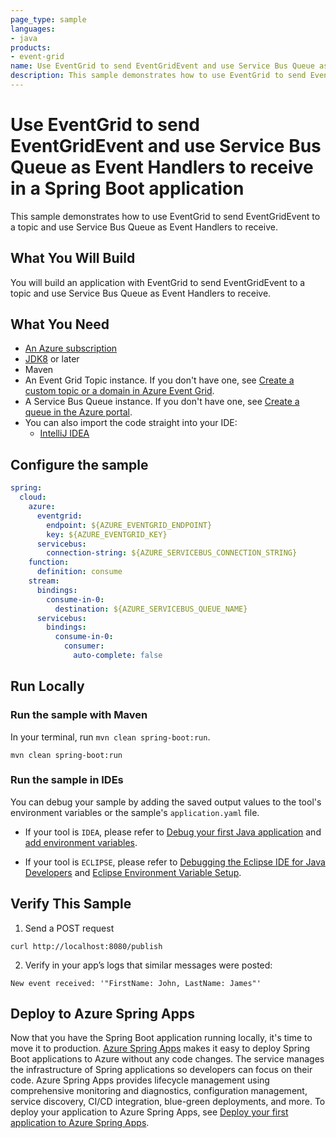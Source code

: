 ```yaml
---
page_type: sample
languages:
- java
products:
- event-grid
name: Use EventGrid to send EventGridEvent and use Service Bus Queue as Event Handlers to receive in a Spring Boot application.
description: This sample demonstrates how to use EventGrid to send EventGridEvent and use Service Bus Queue as Event Handlers to receive in a Spring Boot application.
---
```


# Use EventGrid to send EventGridEvent and use Service Bus Queue as Event Handlers to receive in a Spring Boot application

This sample demonstrates how to use EventGrid to send EventGridEvent to a topic and use Service Bus Queue as Event Handlers to receive.

## What You Will Build
You will build an application with EventGrid to send EventGridEvent to a topic and use Service Bus Queue as Event Handlers to receive.

## What You Need

- [An Azure subscription](https://azure.microsoft.com/free/)
- [JDK8](https://www.oracle.com/java/technologies/downloads/) or later
- Maven
- An Event Grid Topic instance. If you don't have one, see [Create a custom topic or a domain in Azure Event Grid](https://learn.microsoft.com/azure/event-grid/create-custom-topic).
- A Service Bus Queue instance. If you don't have one, see [Create a queue in the Azure portal](https://docs.microsoft.com/azure/service-bus-messaging/service-bus-quickstart-portal).
- You can also import the code straight into your IDE:
    - [IntelliJ IDEA](https://www.jetbrains.com/idea/download)

## Configure the sample

```yaml
spring:
  cloud:
    azure:
      eventgrid:
        endpoint: ${AZURE_EVENTGRID_ENDPOINT}
        key: ${AZURE_EVENTGRID_KEY}
      servicebus:
        connection-string: ${AZURE_SERVICEBUS_CONNECTION_STRING}
    function:
      definition: consume
    stream:
      bindings:
        consume-in-0:
          destination: ${AZURE_SERVICEBUS_QUEUE_NAME}
      servicebus:
        bindings:
          consume-in-0:
            consumer:
              auto-complete: false
```

## Run Locally

### Run the sample with Maven

In your terminal, run `mvn clean spring-boot:run`.

```shell
mvn clean spring-boot:run
```

### Run the sample in IDEs

You can debug your sample by adding the saved output values to the tool's environment variables or the sample's `application.yaml` file. 

* If your tool is `IDEA`, please refer to [Debug your first Java application](https://www.jetbrains.com/help/idea/debugging-your-first-java-application.html) and [add environment variables](https://www.jetbrains.com/help/objc/add-environment-variables-and-program-arguments.html#add-environment-variables). 

* If your tool is `ECLIPSE`, please refer to [Debugging the Eclipse IDE for Java Developers](https://www.eclipse.org/community/eclipse_newsletter/2017/june/article1.php) and [Eclipse Environment Variable Setup](https://examples.javacodegeeks.com/desktop-java/ide/eclipse/eclipse-environment-variable-setup-example/). 

## Verify This Sample

1. Send a POST request

```shell
curl http://localhost:8080/publish
```

2. Verify in your app’s logs that similar messages were posted:

```text
New event received: '"FirstName: John, LastName: James"'
```

## Deploy to Azure Spring Apps

Now that you have the Spring Boot application running locally, it's time to move it to production. [Azure Spring Apps](https://learn.microsoft.com/azure/spring-apps/overview) makes it easy to deploy Spring Boot applications to Azure without any code changes. The service manages the infrastructure of Spring applications so developers can focus on their code. Azure Spring Apps provides lifecycle management using comprehensive monitoring and diagnostics, configuration management, service discovery, CI/CD integration, blue-green deployments, and more. To deploy your application to Azure Spring Apps, see [Deploy your first application to Azure Spring Apps](https://learn.microsoft.com/azure/spring-apps/quickstart?tabs=Azure-CLI).
